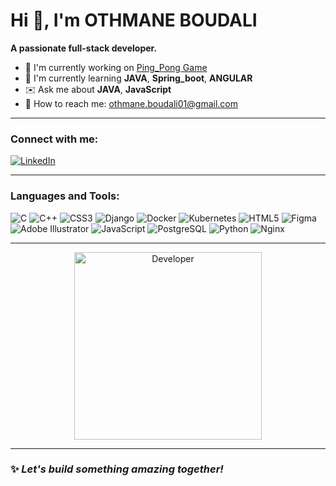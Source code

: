 # Hi 👋, I'm OTHMANE BOUDALI

**A passionate full-stack developer.**

- 🎯 I'm currently working on [Ping_Pong Game](#)
- 🌱 I'm currently learning **JAVA**, **Spring_boot**, **ANGULAR**
- ✉️ Ask me about **JAVA**, **JavaScript**
- 💬 How to reach me: [othmane.boudali01@gmail.com](mailto:othmane.boudali01@gmail.com)

---

### Connect with me:
[![LinkedIn](https://img.icons8.com/color/48/000000/linkedin.png)](https://www.linkedin.com/in/othmane-boudali-80344a21a)

---

### Languages and Tools:
<p align="left">
  <img src="https://img.icons8.com/fluency/48/000000/c-programming.png" alt="C"/>
  <img src="https://img.icons8.com/color/48/000000/c-plus-plus-logo.png" alt="C++"/>
  <img src="https://img.icons8.com/ios-filled/50/000000/css3.png" alt="CSS3"/>
  <img src="https://img.icons8.com/color/48/000000/django.png" alt="Django"/>
  <img src="https://img.icons8.com/color/48/000000/docker.png" alt="Docker"/>
  <img src="https://img.icons8.com/color/48/000000/kubernetes.png" alt="Kubernetes"/>
  <img src="https://img.icons8.com/color/48/000000/html-5--v1.png" alt="HTML5"/>
  <img src="https://img.icons8.com/color/48/000000/figma.png" alt="Figma"/>
  <img src="https://img.icons8.com/color/48/000000/adobe-illustrator.png" alt="Adobe Illustrator"/>
  <img src="https://img.icons8.com/color/48/000000/javascript--v1.png" alt="JavaScript"/>
  <img src="https://img.icons8.com/color/48/000000/postgreesql.png" alt="PostgreSQL"/>
  <img src="https://img.icons8.com/color/48/000000/python--v1.png" alt="Python"/>
  <img src="https://img.icons8.com/color/48/000000/nginx.png" alt="Nginx"/>
</p>

---

<p align="center">
  <img src="[https://camo.githubusercontent.com/2366b34bb903c09617990fb5fff4622f3e941349e846ddb7e73df872a9d21233/68747470733a2f2f63646e2e6472696262626c652e636f6d2f75736572732f3733303730332f73637265656e73686f74732f363538313234332f6176656e746f2e676966]" alt="Developer" width="300px"/>
</p>

---

### ✨ *Let's build something amazing together!*

